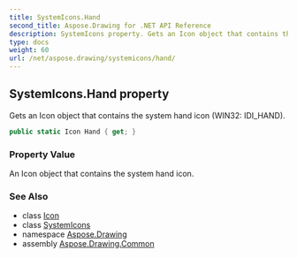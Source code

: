 ```yaml
---
title: SystemIcons.Hand
second_title: Aspose.Drawing for .NET API Reference
description: SystemIcons property. Gets an Icon object that contains the system hand icon WIN32 IDI_HAND
type: docs
weight: 60
url: /net/aspose.drawing/systemicons/hand/
---
```

## SystemIcons.Hand property

Gets an Icon object that contains the system hand icon (WIN32: IDI_HAND).

```csharp
public static Icon Hand { get; }
```

### Property Value

An Icon object that contains the system hand icon.

### See Also

* class [Icon](../../icon/)
* class [SystemIcons](../)
* namespace [Aspose.Drawing](../../systemicons/)
* assembly [Aspose.Drawing.Common](../../../)


